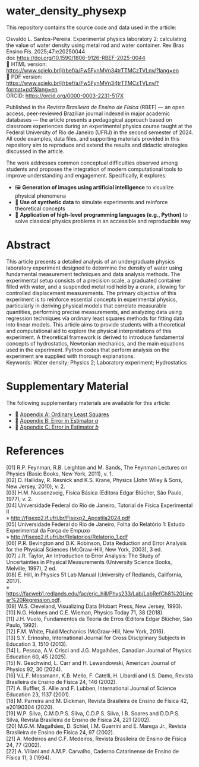 # water_density_physexp

This repository contains the source code and data used in the article:

Osvaldo L. Santos-Pereira. Experimental physics laboratory 2: calculating the value of water density using metal rod and water container. Rev Bras Ensino Fís. 2025;47:e20250044  
doi: https://doi.org/10.1590/1806-9126-RBEF-2025-0044  
🔗 HTML version: https://www.scielo.br/j/rbef/a/Fw5FynMVn34trTTMCzTVLnv/?lang=en  
🔗 PDF version: https://www.scielo.br/j/rbef/a/Fw5FynMVn34trTTMCzTVLnv/?format=pdf&lang=en  
ORCID: https://orcid.org/0000-0003-2231-517X

Published in the *Revista Brasileira de Ensino de Física* (RBEF) — an open access, peer-reviewed Brazilian journal indexed in major academic databases — the article presents a pedagogical approach based on classroom experiences during an experimental physics course taught at the Federal University of Rio de Janeiro (UFRJ) in the second semester of 2024. All code examples, data files, and supporting materials provided in this repository aim to reproduce and extend the results and didactic strategies discussed in the article. 

The work addresses common conceptual difficulties observed among students and proposes the integration of modern computational tools to improve understanding and engagement. Specifically, it explores:

- 🖼️ **Generation of images using artificial intelligence** to visualize physical phenomena  
- 🧪 **Use of synthetic data** to simulate experiments and reinforce theoretical concepts  
- 🐍 **Application of high-level programming languages (e.g., Python)** to solve classical physics problems in an accessible and reproducible way


# Abstract
This article presents a detailed analysis of an undergraduate physics laboratory experiment designed to determine the density of water using fundamental measurement techniques and data analysis methods. The experimental setup consists of a precision scale, a graduated container filled with water, and a suspended metal rod held by a crank, allowing for controlled displacement measurements. The primary objective of this experiment is to reinforce essential concepts in experimental physics, particularly in deriving physical models that correlate measurable quantities, performing precise measurements, and analyzing data using regression techniques via ordinary least squares methods for fitting data into linear models. This article aims to provide students with a theoretical and computational aid to explore the physical interpretations of this experiment. A theoretical framework is derived to introduce fundamental concepts of hydrostatics, Newtonian mechanics, and the main equations used in the experiment. Python codes that perform analysis on the experiment are supplied with thorough explanations.  
Keywords: Water density; Physics 2; Laboratory experiment; Hydrostatics

# Supplementary Material

The following supplementary materials are available for this article:

- 📄 [Appendix A: Ordinary Least Squares](https://minio.scielo.br/documentstore/1806-9126/Fw5FynMVn34trTTMCzTVLnv/ec3428e4b923cfdcc92ab8efd813cd384fb08a8c.pdf)
- 📄 [Appendix B: Error in Estimator *a*](https://minio.scielo.br/documentstore/1806-9126/Fw5FynMVn34trTTMCzTVLnv/13a1bebc3a6ced4a01f75e21d171a4e8fa41790f.pdf)
- 📄 [Appendix C: Error in Estimator *b*](https://minio.scielo.br/documentstore/1806-9126/Fw5FynMVn34trTTMCzTVLnv/538240a626ca78d19a3abdff01a07325cfe7e3de.pdf)

# References
[01] R.P. Feynman, R.B. Leighton and M. Sands, The Feynman Lectures on Physics (Basic Books, New York, 2011), v. 1.  
[02] D. Halliday, R. Resnick and K.S. Krane, Physics (John Wiley & Sons, New Jersey, 2010), v. 2.  
[03] H.M. Nussenzveig, Física Básica (Editora Edgar Blücher, São Paulo, 1977), v. 2.  
[04] Universidade Federal do Rio de Janeiro, Tutorial de Física Experimental II  
» http://fisexp2.if.ufrj.br/Fisexp2_Apostila2024.pdf  
[05] Universidade Federal do Rio de Janeiro, Folha do Relatório 1: Estudo Experimental da Força de Empuxo  
» http://fisexp2.if.ufrj.br/Relatorios/Relatorio_1.pdf  
[06] P.R. Bevington and D.K. Robinson, Data Reduction and Error Analysis for the Physical Sciences (McGraw-Hill, New York, 2003), 3 ed.  
[07] J.R. Taylor, An Introduction to Error Analysis: The Study of Uncertainties in Physical Measurements (University Science Books, Melville, 1997), 2 ed.  
[08] E. Hill, in Physics 51 Lab Manual (University of Redlands, California, 2017).  
» https://facweb1.redlands.edu/fac/eric_hill/Phys233/Lab/LabRefCh8%20Linear%20Regression.pdf.  
[09] W.S. Cleveland, Visualizing Data (Hobart Press, New Jersey, 1993).  
[10] N.G. Holmes and C.E. Wieman, Physics Today 71, 38 (2018).  
[11] J.H. Vuolo, Fundamentos da Teoria de Erros (Editora Edgar Blücher, São Paulo, 1992).  
[12] F.M. White, Fluid Mechanics (McGraw-Hill, New York, 2016).  
[13] S.Y. Erinosho, International Journal for Cross Disciplinary Subjects in Education 3, 1510 (2013).  
[14] L. Pessoa, A.V. Crisci and J.G. Magalhães, Canadian Journal of Physics Education 60, 45 (2025).  
[15] N. Geschwind, L. Carr and H. Lewandowski, American Journal of Physics 92, 30 (2024).  
[16] V.L.F. Mossmann, K.B. Mello, F. Catelli, H. Libardi and I.S. Damo, Revista Brasileira de Ensino de Física 24, 146 (2002).  
[17] A. Buffler, S. Allie and F. Lubben, International Journal of Science Education 23, 1137 (2001).  
[18] M. Parreira and M. Dickman, Revista Brasileira de Ensino de Física 42, e20190304 (2020).  
[19] W.P. Silva, C.M.D.P.S. Silva, C.D.P.S. Silva, I.B. Soares and D.D.P.S. Silva, Revista Brasileira de Ensino de Física 24, 221 (2002).  
[20] M.G.M. Magalhães, D. Schiel, I.M. Guerrini and E. Marega Jr., Revista Brasileira de Ensino de Física 24, 97 (2002).  
[21] A. Medeiros and C.F. Medeiros, Revista Brasileira de Ensino de Física 24, 77 (2002).  
[22] A. Villani and A.M.P. Carvalho, Caderno Catarinense de Ensino de Física 11, 3 (1994).
